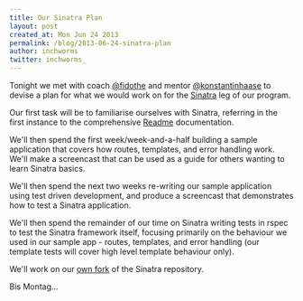 ```yaml
---
title: Our Sinatra Plan
layout: post
created_at: Mon Jun 24 2013
permalink: /blog/2013-06-24-sinatra-plan
author: inchworms
twitter: inchworms_
---
```


Tonight we met with coach [@fidothe](https://twitter.com/fidothe) and mentor [@konstantinhaase](https://twitter.com/konstantinhaase) to devise a plan for what we would work on for the [Sinatra](http://www.sinatrarb.com/) leg of our program.

Our first task will be to familiarise ourselves with Sinatra, referring in the first instance to the comprehensive [Readme](http://www.sinatrarb.com/intro.html) documentation.

We'll then spend the first week/week-and-a-half building a sample application that covers how routes, templates, and error handling work. We'll make a screencast that can be used as a guide for others wanting to learn Sinatra basics.

We'll then spend the next two weeks re-writing our sample application using test driven development, and produce a screencast that demonstrates how to test a Sinatra application.

We'll then spend the remainder of our time on Sinatra writing tests in rspec to test the Sinatra framework itself, focusing primarily on the behaviour we used in our sample app - routes, templates, and error handling (our template tests will cover high level template behaviour only).

We'll work on our [own fork](https://github.com/inchworms/sinatra) of the Sinatra repository.

Bis Montag...
